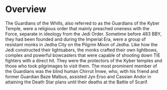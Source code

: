 # Overview

The Guardians of the Whills, also referred to as the Guardians of the Kyber Temple, were a religious order that mainly preached oneness with the Force, separate in ideology from the Jedi Order.
Sometime before 483 BBY, they had been founded and during the Imperial Era, were a group of resistant monks in Jedha City on the Pilgrim Moon of Jedha.
Like how the Jedi constructed their lightsabers, the monks crafted their own lightbows, complex and powerful bowcasters that were capable of shooting down TIE fighters with a direct hit.
They were the protectors of the Kyber temples and those who took pilgrimages to visit them.
The most prominent member of the Guardians was the blind human Chirrut Îmwe, who, with his friend and former Guardian Baze Malbus, assisted Jyn Erso and Cassian Andor in attaining the Death Star plans until their deaths at the Battle of Scarif.
